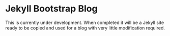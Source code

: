 # Jekyll Bootstrap Blog

This is currently under development.  When completed it will be a Jekyll site 
ready to be copied and used for a blog with very little modification required.
